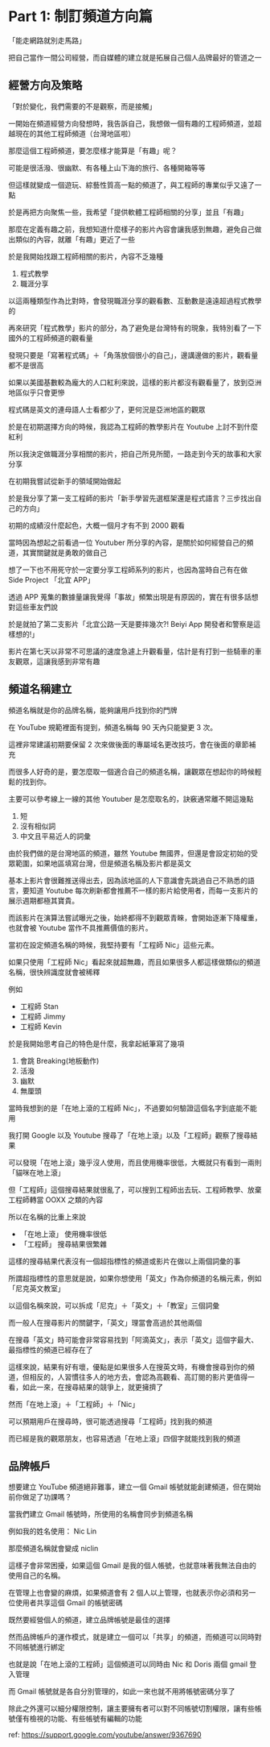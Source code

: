 # Part 1: 制訂頻道方向篇

「能走網路就別走馬路」

把自己當作一間公司經營，而自媒體的建立就是拓展自己個人品牌最好的管道之一

## 經營方向及策略

「對於變化，我們需要的不是觀察，而是接觸」

一開始在頻道經營方向發想時，我告訴自己，我想做一個有趣的工程師頻道，並超越現在的其他工程師頻道（台灣地區啦）

那麼這個工程師頻道，要怎麼樣才能算是「有趣」呢？

可能是很活潑、很幽默、有各種上山下海的旅行、各種開箱等等

但這樣就變成一個遊玩、綜藝性質高一點的頻道了，與工程師的專業似乎又遠了一點

於是再把方向聚焦一些，我希望「提供軟體工程師相關的分享」並且「有趣」

那麼在定義有趣之前，我想知道什麼樣子的影片內容會讓我感到無趣，避免自己做出類似的內容，就離「有趣」更近了一些

於是我開始找跟工程師相關的影片，內容不乏幾種

1. 程式教學
2. 職涯分享

以這兩種類型作為比對時，會發現職涯分享的觀看數、互動數是遠遠超過程式教學的

再來研究「程式教學」影片的部分，為了避免是台灣特有的現象，我特別看了一下國外的工程師頻道的觀看量

發現只要是「寫著程式碼」＋「角落放個很小的自己」，邊講邊做的影片，觀看量都不是很高

如果以美國基數較為龐大的人口紅利來說，這樣的影片都沒有觀看量了，放到亞洲地區似乎只會更慘

程式碼是英文的連母語人士看都少了，更何況是亞洲地區的觀眾

於是在初期選擇方向的時候，我認為工程師的教學影片在 Youtube 上討不到什麼紅利

所以我決定做職涯分享相關的影片，把自己所見所聞，一路走到今天的故事和大家分享

在初期我嘗試從新手的領域開始做起

於是我分享了第一支工程師的影片「新手學習先選框架還是程式語言？三步找出自己的方向」

初期的成績沒什麼起色，大概一個月才有不到 2000 觀看

當時因為想起之前看過一位 Youtuber 所分享的內容，是關於如何經營自己的頻道，其實關鍵就是勇敢的做自己

想了一下也不用死守於一定要分享工程師系列的影片，也因為當時自己有在做 Side Project 「北宜 APP」

透過 APP 蒐集的數據量讓我覺得「事故」頻繁出現是有原因的，實在有很多話想對這些車友們說

於是就拍了第二支影片「北宜公路一天是要摔幾次?! Beiyi App 開發者和警察是這樣想的!」

影片在第七天以非常不可思議的速度急遽上升觀看量，估計是有打到一些騎車的車友觀眾，這讓我感到非常有趣





## 頻道名稱建立

頻道名稱就是你的品牌名稱，能夠讓用戶找到你的門牌

在 YouTube 規範裡面有提到，頻道名稱每 90 天內只能變更 3 次。

這裡非常建議初期要保留 2 次來做後面的專屬域名更改技巧，會在後面的章節補充

而很多人好奇的是，要怎麼取一個適合自己的頻道名稱，讓觀眾在想起你的時候輕鬆的找到你。

主要可以參考線上一線的其他 Youtuber 是怎麼取名的，訣竅通常離不開這幾點

1. 短
2. 沒有相似詞
3. 中文且平易近人的詞彙

由於我們做的是台灣地區的頻道，雖然 Youtube 無國界，但還是會設定初始的受眾範圍，如果地區填寫台灣，但是頻道名稱及影片都是英文

基本上影片會很難推送得出去，因為該地區的人下意識會先跳過自己不熟悉的語言，要知道 Youtube 每次刷新都會推薦不一樣的影片給使用者，而每一支影片的展示週期都極其寶貴。

而該影片在演算法嘗試曝光之後，始終都得不到觀眾青睞，會開始逐漸下降權重，也就會被 Youtube 當作不具推薦價值的影片。

當初在設定頻道名稱的時候，我堅持要有「工程師 Nic」這些元素。

如果只使用「工程師 Nic」看起來就超無趣，而且如果很多人都這樣做類似的頻道名稱，很快辨識度就會被稀釋

例如

- 工程師 Stan
- 工程師 Jimmy
- 工程師 Kevin

於是我開始思考自己的特色是什麼，我拿起紙筆寫了幾項

1. 會跳 Breaking(地板動作)
2. 活潑
3. 幽默
4. 無厘頭

當時我想到的是「在地上滾的工程師 Nic」，不過要如何驗證這個名字到底能不能用

我打開 Google 以及 Youtube 搜尋了「在地上滾」以及「工程師」觀察了搜尋結果

可以發現「在地上滾」幾乎沒人使用，而且使用機率很低，大概就只有看到一兩則「貓咪在地上滾」

但「工程師」這個搜尋結果就很亂了，可以搜到工程師出去玩、工程師教學、放棄工程師轉當 OOXX 之類的內容

所以在名稱的比重上來說

- 「在地上滾」 使用機率很低
- 「工程師」 搜尋結果很繁雜

這樣的搜尋結果代表沒有一個超指標性的頻道或影片在做以上兩個詞彙的事

所謂超指標性的意思就是說，如果你想使用「英文」作為你頻道的名稱元素，例如「尼克英文教室」

以這個名稱來說，可以拆成「尼克」＋「英文」＋「教室」三個詞彙

而一般人在搜尋影片的關鍵字，「英文」理當會高過於其他兩個

在搜尋「英文」時可能會非常容易找到「阿滴英文」，表示「英文」這個字最大、最指標性的頻道已經存在了

這樣來說，結果有好有壞，優點是如果很多人在搜英文時，有機會搜尋到你的頻道，但相反的，人習慣往多人的地方去，會認為高觀看、高訂閱的影片更值得一看，如此一來，在搜尋結果的競爭上，就更擁擠了

然而「在地上滾」＋「工程師」＋「Nic」

可以預期用戶在搜尋時，很可能透過搜尋「工程師」找到我的頻道

而已經是我的觀眾朋友，也容易透過「在地上滾」四個字就能找到我的頻道



## 品牌帳戶

想要建立 YouTube 頻道絕非難事，建立一個 Gmail 帳號就能創建頻道，但在開始前你做足了功課嗎？

當我們建立 Gmail 帳號時，所使用的名稱會同步到頻道名稱

例如我的姓名使用： Nic Lin

那麼頻道名稱就會變成 niclin

這樣子會非常困擾，如果這個 Gmail 是我的個人帳號，也就意味著我無法自由的使用自己的名稱。

在管理上也會變的麻煩，如果頻道會有 2 個人以上管理，也就表示你必須和另一位使用者共享這個 Gmail 的帳號密碼

既然要經營個人的頻道，建立品牌帳號是最佳的選擇

然而品牌帳戶的運作模式，就是建立一個可以「共享」的頻道，而頻道可以同時對不同帳號進行綁定

也就是說「在地上滾的工程師」這個頻道可以同時由 Nic 和 Doris 兩個 gmail 登入管理

而 Gmail 帳號就是各自分別管理的，如此一來也就不用將帳號密碼分享了

除此之外還可以細分權限控制，讓主要擁有者可以對不同帳號切割權限，讓有些帳號僅有檢視的功能、有些帳號有編輯的功能

ref: https://support.google.com/youtube/answer/9367690